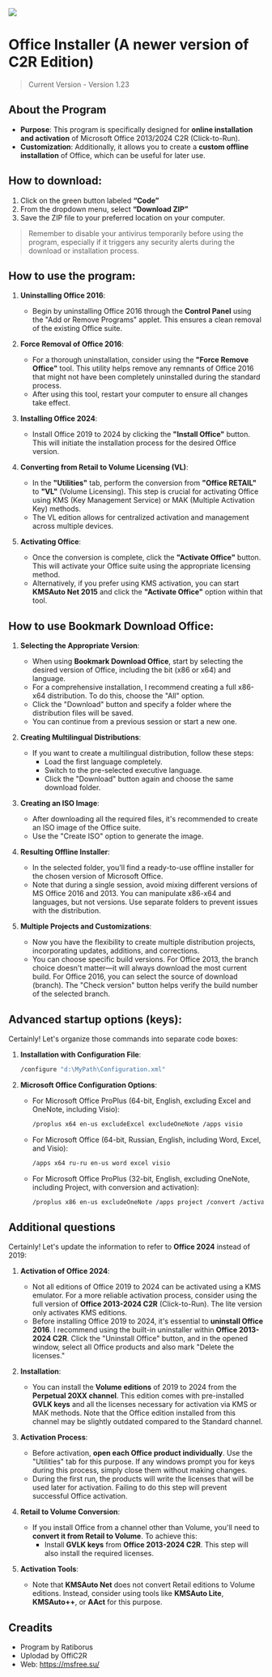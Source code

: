 <p style="align: center;">
  <a>
    <img src="https://www.eway-crm.com/wp-content/uploads/2022/10/office-365-new-logo.png">
        </a>
</p>

# Office Installer (A newer version of C2R Edition)
> Current Version - Version 1.23

## About the Program
- **Purpose**: This program is specifically designed for **online installation and activation** of Microsoft Office 2013/2024 C2R (Click-to-Run).
- **Customization**: Additionally, it allows you to create a **custom offline installation** of Office, which can be useful for later use.

## How to download:
1. Click on the green button labeled **“Code”**
2. From the dropdown menu, select **“Download ZIP”**
3. Save the ZIP file to your preferred location on your computer.
> Remember to disable your antivirus temporarily before using the program, especially if it triggers any security alerts during the download or installation process.

## How to use the program:

1. **Uninstalling Office 2016**:
   - Begin by uninstalling Office 2016 through the **Control Panel** using the "Add or Remove Programs" applet. This ensures a clean removal of the existing Office suite.

2. **Force Removal of Office 2016**:
   - For a thorough uninstallation, consider using the **"Force Remove Office"** tool. This utility helps remove any remnants of Office 2016 that might not have been completely uninstalled during the standard process.
   - After using this tool, restart your computer to ensure all changes take effect.

3. **Installing Office 2024**:
   - Install Office 2019 to 2024 by clicking the **"Install Office"** button. This will initiate the installation process for the desired Office version.

4. **Converting from Retail to Volume Licensing (VL)**:
   - In the **"Utilities"** tab, perform the conversion from **"Office RETAIL"** to **"VL"** (Volume Licensing). This step is crucial for activating Office using KMS (Key Management Service) or MAK (Multiple Activation Key) methods.
   - The VL edition allows for centralized activation and management across multiple devices.

5. **Activating Office**:
   - Once the conversion is complete, click the **"Activate Office"** button. This will activate your Office suite using the appropriate licensing method.
   - Alternatively, if you prefer using KMS activation, you can start **KMSAuto Net 2015** and click the **"Activate Office"** option within that tool.

##  How to use Bookmark Download Office:

1. **Selecting the Appropriate Version**:
   - When using **Bookmark Download Office**, start by selecting the desired version of Office, including the bit (x86 or x64) and language.
   - For a comprehensive installation, I recommend creating a full x86-x64 distribution. To do this, choose the "All" option.
   - Click the "Download" button and specify a folder where the distribution files will be saved.
   - You can continue from a previous session or start a new one.

2. **Creating Multilingual Distributions**:
   - If you want to create a multilingual distribution, follow these steps:
     - Load the first language completely.
     - Switch to the pre-selected executive language.
     - Click the "Download" button again and choose the same download folder.

3. **Creating an ISO Image**:
   - After downloading all the required files, it's recommended to create an ISO image of the Office suite.
   - Use the "Create ISO" option to generate the image.

4. **Resulting Offline Installer**:
   - In the selected folder, you'll find a ready-to-use offline installer for the chosen version of Microsoft Office.
   - Note that during a single session, avoid mixing different versions of MS Office 2016 and 2013. You can manipulate x86-x64 and languages, but not versions. Use separate folders to prevent issues with the distribution.

5. **Multiple Projects and Customizations**:
   - Now you have the flexibility to create multiple distribution projects, incorporating updates, additions, and corrections.
   - You can choose specific build versions. For Office 2013, the branch choice doesn't matter—it will always download the most current build. For Office 2016, you can select the source of download (branch). The "Check version" button helps verify the build number of the selected branch.


## Advanced startup options (keys):

Certainly! Let's organize those commands into separate code boxes:

1. **Installation with Configuration File**:
   ```bash
   /configure "d:\MyPath\Configuration.xml"
   ```

2. **Microsoft Office Configuration Options**:
   - For Microsoft Office ProPlus (64-bit, English, excluding Excel and OneNote, including Visio):
     ```bash
     /proplus x64 en-us excludeExcel excludeOneNote /apps visio
     ```
   - For Microsoft Office (64-bit, Russian, English, including Word, Excel, and Visio):
     ```bash
     /apps x64 ru-ru en-us word excel visio
     ```
   - For Microsoft Office ProPlus (32-bit, English, excluding OneNote, including Project, with conversion and activation):
     ```bash
     /proplus x86 en-us excludeOneNote /apps project /convert /activate
     ```
   
## Additional questions

Certainly! Let's update the information to refer to **Office 2024** instead of 2019:

1. **Activation of Office 2024**:
   - Not all editions of Office 2019 to 2024 can be activated using a KMS emulator. For a more reliable activation process, consider using the full version of **Office 2013-2024 C2R** (Click-to-Run). The lite version only activates KMS editions.
   - Before installing Office 2019 to 2024, it's essential to **uninstall Office 2016**. I recommend using the built-in uninstaller within **Office 2013-2024 C2R**. Click the "Uninstall Office" button, and in the opened window, select all Office products and also mark "Delete the licenses."

2. **Installation**:
   - You can install the **Volume editions** of 2019 to 2024 from the **Perpetual 20XX channel**. This edition comes with pre-installed **GVLK keys** and all the licenses necessary for activation via KMS or MAK methods. Note that the Office edition installed from this channel may be slightly outdated compared to the Standard channel.

3. **Activation Process**:
   - Before activation, **open each Office product individually**. Use the "Utilities" tab for this purpose. If any windows prompt you for keys during this process, simply close them without making changes.
   - During the first run, the products will write the licenses that will be used later for activation. Failing to do this step will prevent successful Office activation.

4. **Retail to Volume Conversion**:
   - If you install Office from a channel other than Volume, you'll need to **convert it from Retail to Volume**. To achieve this:
     - Install **GVLK keys** from **Office 2013-2024 C2R**. This step will also install the required licenses.

5. **Activation Tools**:
   - Note that **KMSAuto Net** does not convert Retail editions to Volume editions. Instead, consider using tools like **KMSAuto Lite**, **KMSAuto++**, or **AAct** for this purpose.

## Creadits
- Program by Ratiborus
- Uplodad by OffiC2R
- Web: https://msfree.su/
